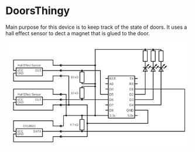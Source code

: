 # DoorsThingy
Main purpose for this device is to keep track of the state of doors.
It uses a hall effect sensor to dect a magnet that is glued to the door.

![circuit](circuit_basement.png)
